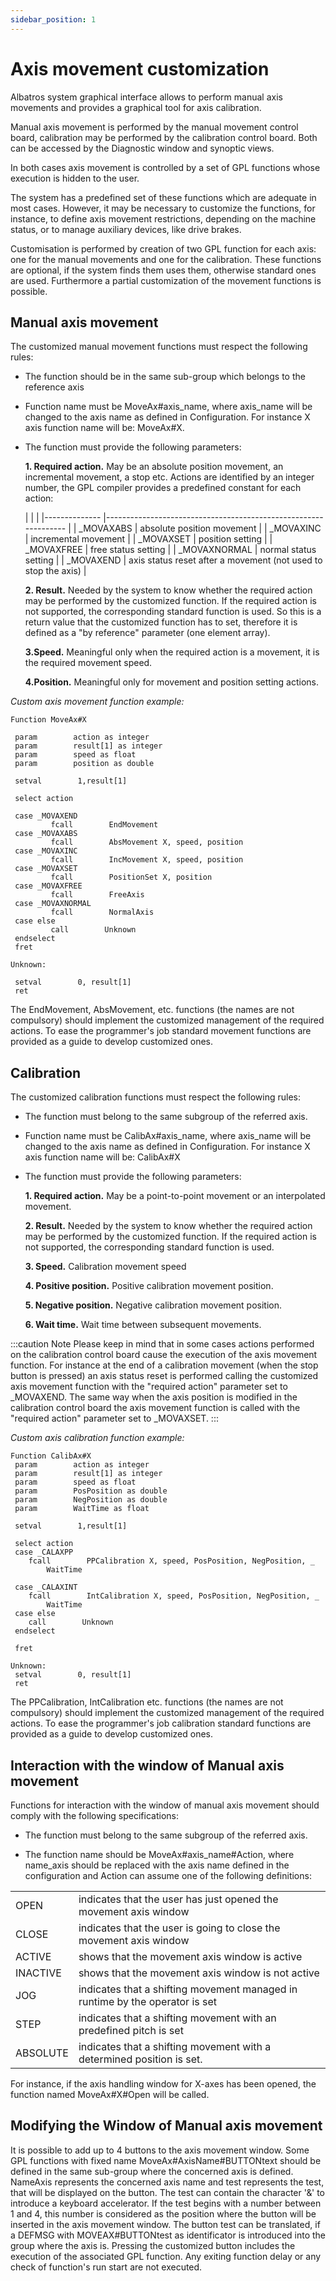 ```yaml
---
sidebar_position: 1
---
```


# Axis movement customization

Albatros system graphical interface allows to perform manual axis movements and provides a graphical tool for axis calibration.

Manual axis movement is performed by the manual movement control board, calibration may be performed by the calibration control board. Both can be accessed by the Diagnostic window and synoptic views.

In both cases axis movement is controlled by a set of GPL functions whose execution is hidden to the user.

The system has a predefined set of these functions which are adequate in most cases. However, it may be necessary to customize the functions, for instance, to define axis movement restrictions, depending on the machine status, or to manage auxiliary devices, like drive brakes.

Customisation is performed by creation of two GPL function for each axis: one for the manual movements and one for the calibration. These functions are optional, if the system finds them uses them, otherwise standard ones are used. Furthermore a partial customization of the movement functions is possible.

## Manual axis movement

The customized manual movement functions must respect the following rules:

- The function should be in the same sub-group which belongs to the reference axis

- Function name must be MoveAx#axis_name, where axis_name will be changed to the axis name as defined in Configuration. For instance X axis function name will be: MoveAx#X.

- The function must provide the following parameters:

  **1. Required action.** May be an absolute position movement, an incremental movement, a stop etc. Actions are identified by an integer number, the GPL compiler provides a predefined constant for each action:

  |              	|                                                                	|
|--------------	|----------------------------------------------------------------	|
| _MOVAXABS    	| absolute position movement                                     	|
| _MOVAXINC    	| incremental movement                                           	|
| _MOVAXSET    	| position setting                                               	|
| _MOVAXFREE   	| free status setting                                            	|
| _MOVAXNORMAL 	| normal status setting                                          	|
| _MOVAXEND    	| axis status reset after a movement (not used to stop the axis) 	|

  **2. Result.** Needed by the system to know whether the required action may be performed by the customized function. If the required action is not supported, the corresponding standard function is used. So this is a return value that the customized function has to set, therefore it is defined as a "by reference" parameter (one element array).

  **3.Speed.** Meaningful only when the required action is a movement, it is the required movement speed.

  **4.Position.** Meaningful only for movement and position setting actions.


*Custom axis movement function example:*

```code
Function MoveAx#X

 param        action as integer
 param        result[1] as integer
 param        speed as float
 param        position as double

 setval        1,result[1]

 select action

 case _MOVAXEND
         fcall        EndMovement
 case _MOVAXABS
         fcall        AbsMovement X, speed, position
 case _MOVAXINC
         fcall        IncMovement X, speed, position
 case _MOVAXSET
         fcall        PositionSet X, position
 case _MOVAXFREE
         fcall        FreeAxis
 case _MOVAXNORMAL
         fcall        NormalAxis
 case else
         call        Unknown
 endselect
 fret

Unknown:

 setval        0, result[1]
 ret
```
 

The EndMovement, AbsMovement, etc. functions (the names are not compulsory) should implement the customized management of the required actions. To ease the programmer's job standard movement functions are provided as a guide to develop customized ones.

 

## Calibration

The customized calibration functions must respect the following rules:

- The function must belong to the same subgroup of the referred axis.

- Function name must be CalibAx#axis_name, where axis_name will be changed to the axis name as defined in Configuration. For instance X axis function name will be: CalibAx#X

- The function must provide the following parameters:

  **1. Required action.** May be a point-to-point movement or an interpolated movement.

  **2. Result.** Needed by the system to know whether the required action may be performed by the customized function. If the required action is not supported, the corresponding standard function is used.

  **3. Speed.** Calibration movement speed

  **4. Positive position.** Positive calibration movement position.

  **5. Negative position.** Negative calibration movement position.

  **6. Wait time.** Wait time between subsequent movements.

:::caution Note
Please keep in mind that in some cases actions performed on the calibration control board cause the execution of the axis movement function. For instance at the end of a calibration movement (when the stop button is pressed) an axis status reset is performed calling the customized axis movement function with the "required action" parameter set to _MOVAXEND. The same way when the axis position is modified in the calibration control board the axis movement function is called with the "required action" parameter set to _MOVAXSET.
:::
 
*Custom axis calibration function example:*

 
```code
Function CalibAx#X
 param        action as integer
 param        result[1] as integer
 param        speed as float
 param        PosPosition as double
 param        NegPosition as double
 param        WaitTime as float

 setval        1,result[1]

 select action
 case _CALAXPP
    fcall        PPCalibration X, speed, PosPosition, NegPosition, _
        WaitTime

 case _CALAXINT
    fcall        IntCalibration X, speed, PosPosition, NegPosition, _
        WaitTime
 case else
    call        Unknown
 endselect

 fret

Unknown:
 setval        0, result[1]
 ret
```

The PPCalibration, IntCalibration etc. functions (the names are not compulsory) should implement the customized management of the required actions. To ease the programmer's job calibration standard functions are provided as a guide to develop customized ones.

 

## Interaction with the window of Manual axis movement

Functions for interaction with the window of manual axis movement should comply with the following specifications:

- The function must belong to the same subgroup of the referred axis.

- The function name should be MoveAx#axis_name#Action, where name_axis should be replaced with the axis name defined in the configuration and Action can assume one of the following definitions:

|          	|                                                                              	|
|----------	|------------------------------------------------------------------------------	|
| OPEN     	| indicates that the user has just opened the movement axis window             	|
| CLOSE    	| indicates that the user is going to close the movement axis window           	|
| ACTIVE   	| shows that the movement axis window is active                                	|
| INACTIVE 	| shows that the movement axis window is not active                            	|
| JOG      	| indicates that a shifting movement managed in runtime by the operator is set 	|
| STEP     	| indicates that a shifting movement with an predefined pitch is set           	|
| ABSOLUTE 	| indicates that a shifting movement with a determined position is set.        	|

For instance, if the axis handling window for X-axes has been opened, the function named  MoveAx#X#Open will be called.


## Modifying the Window of Manual axis movement

It is possible to add up to 4 buttons to the axis movement window. Some GPL functions with fixed name MoveAx#AxisName#BUTTONtext should be defined in the same sub-group where the concerned axis is defined. NameAxis represents the concerned axis name and test represents the test, that will be displayed on the button. The test can contain the character '&' to introduce a keyboard accelerator. If the test begins with a number between 1 and 4, this number is considered as the position where the button will be inserted in the axis movement window. The button test can be translated, if a DEFMSG with MOVEAX#BUTTONtest as identificator is introduced into the group where the axis is. Pressing the customized button includes the execution of the associated GPL function. Any exiting function delay or any check of function's run start are not executed.
